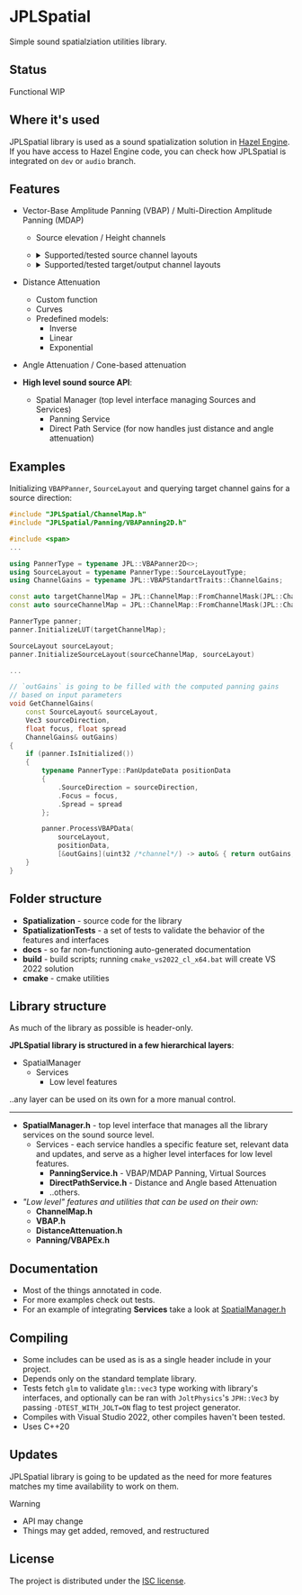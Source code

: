 # JPLSpatial

Simple sound spatialziation utilities library.

## Status
Functional WIP

## Where it's used
JPLSpatial library is used as a sound spatialization solution in [Hazel Engine](https://hazelengine.com/).
If you have access to Hazel Engine code, you can check how JPLSpatial is integrated on `dev` or `audio` branch.
## Features
- Vector-Base Amplitude Panning (VBAP) / Multi-Direction Amplitude Panning (MDAP)
	- Source elevation / Height channels

	- <details>
		<summary>Supported/tested source channel layouts</summary>
		<ul>
		<li>Mono</li>
		<li>Stereo</li>
		<li>LCR</li>
		<li>Quad</li>
		<li>Surround 4.1</li>
		<li>Surround 5.0</li>
		<li>Surround 5.1</li>
		<li>Surround 6.0</li>
		<li>Surround 6.1</li>
		<li>Surround 7.0</li>
		<li>Surround 7.1</li>
		<li>Octagonal</li>
		</ul>
	</details>

	- <details>
		<summary>Supported/tested target/output channel layouts</summary>
		<ul>
		<br>
		<b>VBAPanner2D</b>

		---
		
		<li>Stereo</li>
		<li>LCR</li>
		<li>Quad</li>
		<li>Surround 4.1</li>
		<li>Surround 5.0</li>
		<li>Surround 6.0</li>
		<li>Surround 5.1</li>
		<li>Surround 6.1</li>
		<li>Surround 7.0</li>
		<li>Surround 7.1</li>
		<li>Octagonal</li>

		<br>
		<b>VBAPanner3D</b> <i>(layouts with top channels)</i>

		---
		
		<li>Surround 5.0.2</li>
		<li>Surround 5.1.2</li>
		<li>Surround 5.0.4</li>
		<li>Surround 5.1.4</li>
		<br>		
		<i>(as per Dolby Atmos surround, but LFE is always 4th channel)</i>

		<li>Surround 7.0.2</li>
		<li>Surround 7.1.2</li>
		<li>Surround 7.0.4</li>
		<li>Surround 7.1.4</li>
		<li>Surround 7.0.6</li>
		<li>Surround 7.1.6</li>
		<li>Surround 9.0.4</li>
		<li>Surround 9.1.4</li>
		<li>Surround 9.0.6</li>
		<li>Surround 9.1.6</li>
		</ul>
	</details>

- Distance Attenuation
	- Custom function
	- Curves
	- Predefined models:
		- Inverse
		- Linear
		- Exponential
- Angle Attenuation / Cone-based attenuation
- **High level sound source API**:
	- Spatial Manager (top level interface managing Sources and Services)
		- Panning Service
		- Direct Path Service (for now handles just distance and angle attenuation)
## Examples
Initializing `VBAPPanner`, `SourceLayout` and querying target channel gains for a source direction:
```cpp
#include "JPLSpatial/ChannelMap.h"
#include "JPLSpatial/Panning/VBAPanning2D.h"

#include <span>
...

using PannerType = typename JPL::VBAPanner2D<>;
using SourceLayout = typename PannerType::SourceLayoutType;
using ChannelGains = typename JPL::VBAPStandartTraits::ChannelGains;

const auto targetChannelMap = JPL::ChannelMap::FromChannelMask(JPL::ChannelMask::Stereo)
const auto sourceChannelMap = JPL::ChannelMap::FromChannelMask(JPL::ChannelMask::Mono)

PannerType panner;
panner.InitializeLUT(targetChannelMap);

SourceLayout sourceLayout;
panner.InitializeSourceLayout(sourceChannelMap, sourceLayout)

...

// `outGains` is going to be filled with the computed panning gains
// based on input parameters
void GetChannelGains(
	const SourceLayout& sourceLayout,
 	Vec3 sourceDirection,
  	float focus, float spread
 	ChannelGains& outGains)
{
	if (panner.IsInitialized())
	{
		typename PannerType::PanUpdateData positionData
		{
			.SourceDirection = sourceDirection,
			.Focus = focus,
			.Spread = spread
		};

		panner.ProcessVBAPData(
			sourceLayout,
			positionData,
			[&outGains](uint32 /*channel*/) -> auto& { return outGains; });
	}
}

```

## Folder structure
- **Spatialization** - source code for the library
- **SpatializationTests** - a set of tests to validate the behavior of the features and interfaces
- **docs** - so far non-functioning auto-generated documentation
- **build** - build scripts; running `cmake_vs2022_cl_x64.bat` will create VS 2022 solution
- **cmake** - cmake utilities
## Library structure
As much of the library as possible is header-only.

**JPLSpatial library is structured in a few hierarchical layers**:
- SpatialManager
	- Services
		- Low level features

..any layer can be used on its own for a more manual control.

---
- **SpatialManager.h** - top level interface that manages all the library services on the sound source level.
	- Services - each service handles a specific feature set, relevant data and updates, and serve as a higher level interfaces for low level features.
		- **PanningService.h** - VBAP/MDAP Panning, Virtual Sources
		- **DirectPathService.h** - Distance and Angle based Attenuation
		- ..others.
- *"Low level" features and utilities that can be used on their own:*
	- **ChannelMap.h**
	- **VBAP.h**
	- **DistanceAttenuation.h**
	- **Panning/VBAPEx.h**
## Documentation
- Most of the things annotated in code.
- For more examples check out tests.
- For an example of integrating **Services** take a look at [SpatialManager.h](https://github.com/Jaytheway/JPLSpatial/blob/main/Spatialization/include/JPLSpatial/SpatialManager.h)
## Compiling
- Some includes can be used as is as a single header include in your project.
- Depends only on the standard template library.
- Tests fetch `glm` to validate `glm::vec3` type working with library's interfaces, and optionally can be ran with `JoltPhysics`'s `JPH::Vec3` by passing `-DTEST_WITH_JOLT=ON` flag to test project generator.
- Compiles with Visual Studio 2022, other compiles haven't been tested.
- Uses C++20
## Updates
JPLSpatial library is going to be updated as the need for more features matches my time availability to work on them.

> [!WARNING]
> - API may change
> - Things may get added, removed, and restructured
## License
The project is distributed under the [ISC license](https://github.com/Jaytheway/JPLSpatial?tab=License-1-ov-file).
